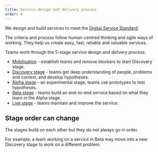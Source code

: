 ```yaml
---
title: Service design and delivery process
order: 4
---
```


We design and build services to meet the [Digital Service Standard](https://www.dta.gov.au/help-and-advice/digital-service-standard/digital-service-standard-criteria).

The criteria and process follow human-centred thinking and agile ways of working. They help us create easy, fast, reliable and valuable services.

Teams work through the 5-stage service design and delivery process:

- [Mobilisation](./mobilisation) - establish teams and remove blockers to start Discovery stage.
- [Discovery stage](./discovery) - teams get deep understanding of people, problems and context, and develop hypotheses.
- [Alpha stage](./alpha) - an experimental stage; teams use prototypes to test hypotheses.
- [Beta stage](./beta) - teams build an end-to-end service based on what they learn in the Alpha stage.
- [Live stage](./live) - teams maintain and improve the service.

## Stage order can change

The stages build on each other but they do not always go in order.

For example, a team working on a service in Beta may move into a new Discovery stage to work on a different problem.
